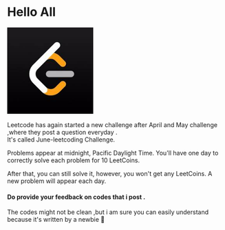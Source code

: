 <h1>Hello All</h1> 
<img src="images/leetcode.jpg"  
height="200" width="200" longdesc="desc.txt" /> </br>
<p>Leetcode has again started a new challenge after April and May challenge ,where they post a question everyday .</br>
It's called June-leetcoding Challenge.</p>
<p>Problems appear at midnight, Pacific Daylight Time. 
You'll have one day to correctly solve each problem for 10 LeetCoins.</p> 
<p>After that, you can still solve it, however, you won't get any LeetCoins. A new problem will appear each day.</p>
<p> <strong> <h4>Do provide your feedback on codes that i post .</h4> </strong></p>
<p>The codes might not be clean ,but i am sure you can easily understand because it's written by a newbie 🙂</p>

